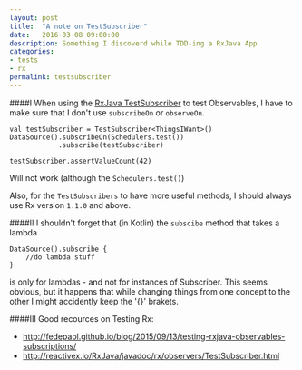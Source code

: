 ```yaml
---
layout: post
title:  "A note on TestSubscriber"
date:   2016-03-08 09:00:00
description: Something I discoverd while TDD-ing a RxJava App
categories:
- tests
- rx
permalink: testsubscriber
---
```

####I
When using the [RxJava TestSubscriber](http://reactivex.io/RxJava/javadoc/rx/observers/TestSubscriber.html) to test Observables, I have to make sure that I don't use `subscribeOn` or `observeOn`.
```
val testSubscriber = TestSubscriber<ThingsIWant>()
DataSource().subscribeOn(Schedulers.test())
            .subscribe(testSubscriber)

testSubscriber.assertValueCount(42)
```
Will not work (although the `Schedulers.test()`) 

Also, for the `TestSubscribers` to have more useful methods, I should always use Rx version `1.1.0` and above.

####II
I shouldn't forget that (in Kotlin) the `subscibe` method that takes a lambda 
````
DataSource().subscribe {
    //do lambda stuff
}
````
is only for lambdas - and not for instances of Subscriber. 
This seems obvious, but it happens that while changing things from one concept to the other I might accidently keep the '{}' brakets.

####III
Good recources on Testing Rx:
- http://fedepaol.github.io/blog/2015/09/13/testing-rxjava-observables-subscriptions/
- http://reactivex.io/RxJava/javadoc/rx/observers/TestSubscriber.html
